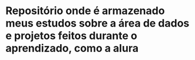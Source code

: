 # Repositório onde é armazenado meus estudos sobre  a área de dados e projetos feitos durante o aprendizado, como a alura
